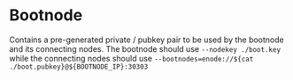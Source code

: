 # Bootnode

Contains a pre-generated private / pubkey pair to be used by the bootnode
and its connecting nodes. The bootnode should use `--nodekey ./boot.key` while
the connecting nodes should use `--bootnodes=enode://${cat ./boot.pubkey}@${BOOTNODE_IP}:30303`
